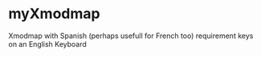 # myXmodmap
Xmodmap with Spanish (perhaps usefull for French too) requirement keys on an English Keyboard
